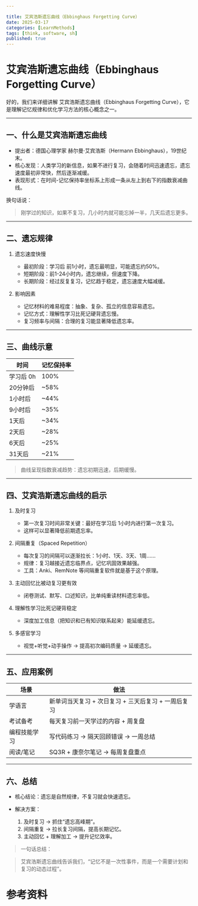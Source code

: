 ```yaml
---

title: 艾宾浩斯遗忘曲线（Ebbinghaus Forgetting Curve）
date: 2025-03-17
categories: [LearnMethods]
tags: [think, software, sh]
published: true
---
```




# 艾宾浩斯遗忘曲线（Ebbinghaus Forgetting Curve）

好的，我们来详细讲解 艾宾浩斯遗忘曲线（Ebbinghaus Forgetting Curve），它是理解记忆规律和优化学习方法的核心概念之一。

---

## 一、什么是艾宾浩斯遗忘曲线

* 提出者：德国心理学家 赫尔曼·艾宾浩斯（Hermann Ebbinghaus），19世纪末。
* 核心发现：人类学习的新信息，如果不进行复习，会随着时间迅速遗忘，遗忘速度最初非常快，然后逐渐减缓。
* 表现形式：在时间-记忆保持率坐标系上形成一条从左上到右下的指数衰减曲线。

换句话说：

> 刚学过的知识，如果不复习，几小时内就可能忘掉一半，几天后遗忘更多。

---

## 二、遗忘规律

1. 遗忘速度快慢

   * 最初阶段：学习后 前1小时，遗忘最明显，可能遗忘约50%。
   * 短期阶段：前1-24小时内，遗忘继续，但速度下降。
   * 长期阶段：经过反复复习，记忆趋于稳定，遗忘速度大幅减缓。

2. 影响因素

   * 记忆材料的难易程度：抽象、复杂、孤立的信息容易遗忘。
   * 记忆方式：理解性学习比死记硬背遗忘慢。
   * 复习频率与间隔：合理的复习能显著降低遗忘率。

---

## 三、曲线示意

| 时间     | 记忆保持率 |
| ------ | ----- |
| 学习后 0h | 100%  |
| 20分钟后  | \~58% |
| 1小时后   | \~44% |
| 9小时后   | \~35% |
| 1天后    | \~34% |
| 2天后    | \~28% |
| 6天后    | \~25% |
| 31天后   | \~21% |

> 曲线呈现指数衰减趋势：遗忘初期迅速，后期缓慢。

---

## 四、艾宾浩斯遗忘曲线的启示

1. 及时复习

   * 第一次复习时间非常关键：最好在学习后 1小时内进行第一次复习。
   * 这样可以显著降低前期遗忘率。

2. 间隔重复（Spaced Repetition）

   * 每次复习的间隔可以逐渐拉长：1小时、1天、3天、1周……
   * 规律：复习越接近遗忘临界点，记忆巩固效果越强。
   * 工具：Anki、RemNote 等间隔重复软件就是基于这个原理。

3. 主动回忆比被动复习更有效

   * 闭卷测试、默写、口述知识，比单纯重读材料遗忘率低。

4. 理解性学习比死记硬背稳定

   * 深度加工信息（把知识和已有知识联系起来）能延缓遗忘。

5. 多感官学习

   * 视觉+听觉+动手操作 → 提高初次编码质量 → 延缓遗忘。

---

## 五、应用案例

| 场景     | 做法                             |
| ------ | ------------------------------ |
| 学语言    | 新单词当天复习 + 次日复习 + 三天后复习 + 一周后复习 |
| 考试备考   | 每天复习前一天学过的内容 + 周复盘             |
| 编程技能学习 | 写代码练习 → 隔天回顾错误 → 一周总结          |
| 阅读/笔记  | SQ3R + 康奈尔笔记 → 每周复盘重点          |

---

## 六、总结

* 核心结论：遗忘是自然规律，不复习就会快速遗忘。
* 解决方案：

  1. 及时复习 → 抓住“遗忘高峰期”。
  2. 间隔重复 → 拉长复习间隔，提高长期记忆。
  3. 主动回忆 + 理解加工 → 提升记忆效率。

> 一句话总结：

> 艾宾浩斯遗忘曲线告诉我们，“记忆不是一次性事件，而是一个需要计划和复习的动态过程”。


# 参考资料

